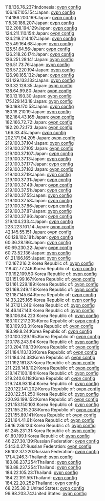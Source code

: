 118.136.76.237:Indonesia: [ovpn config](vpn/118_136_76_237.ovpn)  
106.167.105.154:Japan: [ovpn config](vpn/106_167_105_154.ovpn)  
114.186.200.169:Japan: [ovpn config](vpn/114_186_200_169.ovpn)  
115.30.186.207:Japan: [ovpn config](vpn/115_30_186_207.ovpn)  
122.208.194.129:Japan: [ovpn config](vpn/122_208_194_129.ovpn)  
124.211.110.154:Japan: [ovpn config](vpn/124_211_110_154.ovpn)  
124.219.214.107:Japan: [ovpn config](vpn/124_219_214_107.ovpn)  
125.49.164.68:Japan: [ovpn config](vpn/125_49_164_68.ovpn)  
125.51.64.56:Japan: [ovpn config](vpn/125_51_64_56.ovpn)  
126.218.26.174:Japan: [ovpn config](vpn/126_218_26_174.ovpn)  
126.251.28.141:Japan: [ovpn config](vpn/126_251_28_141.ovpn)  
126.51.73.76:Japan: [ovpn config](vpn/126_51_73_76.ovpn)  
126.57.220.194:Japan: [ovpn config](vpn/126_57_220_194.ovpn)  
126.90.165.132:Japan: [ovpn config](vpn/126_90_165_132.ovpn)  
131.129.133.133:Japan: [ovpn config](vpn/131_129_133_133.ovpn)  
133.32.128.35:Japan: [ovpn config](vpn/133_32_128_35.ovpn)  
138.64.99.80:Japan: [ovpn config](vpn/138_64_99_80.ovpn)  
160.13.193.30:Japan: [ovpn config](vpn/160_13_193_30.ovpn)  
175.129.143.18:Japan: [ovpn config](vpn/175_129_143_18.ovpn)  
180.198.170.53:Japan: [ovpn config](vpn/180_198_170_53.ovpn)  
180.19.210.19:Japan: [ovpn config](vpn/180_19_210_19.ovpn)  
182.164.43.165:Japan: [ovpn config](vpn/182_164_43_165.ovpn)  
182.166.72.72:Japan: [ovpn config](vpn/182_166_72_72.ovpn)  
182.20.72.173:Japan: [ovpn config](vpn/182_20_72_173.ovpn)  
1.66.33.45:Japan: [ovpn config](vpn/1_66_33_45.ovpn)  
202.171.94.205:Japan: [ovpn config](vpn/202_171_94_205.ovpn)  
219.100.37.104:Japan: [ovpn config](vpn/219_100_37_104.ovpn)  
219.100.37.105:Japan: [ovpn config](vpn/219_100_37_105.ovpn)  
219.100.37.107:Japan: [ovpn config](vpn/219_100_37_107.ovpn)  
219.100.37.13:Japan: [ovpn config](vpn/219_100_37_13.ovpn)  
219.100.37.177:Japan: [ovpn config](vpn/219_100_37_177.ovpn)  
219.100.37.182:Japan: [ovpn config](vpn/219_100_37_182.ovpn)  
219.100.37.19:Japan: [ovpn config](vpn/219_100_37_19.ovpn)  
219.100.37.31:Japan: [ovpn config](vpn/219_100_37_31.ovpn)  
219.100.37.49:Japan: [ovpn config](vpn/219_100_37_49.ovpn)  
219.100.37.51:Japan: [ovpn config](vpn/219_100_37_51.ovpn)  
219.100.37.55:Japan: [ovpn config](vpn/219_100_37_55.ovpn)  
219.100.37.58:Japan: [ovpn config](vpn/219_100_37_58.ovpn)  
219.100.37.86:Japan: [ovpn config](vpn/219_100_37_86.ovpn)  
219.100.37.87:Japan: [ovpn config](vpn/219_100_37_87.ovpn)  
219.100.37.96:Japan: [ovpn config](vpn/219_100_37_96.ovpn)  
219.104.233.4:Japan: [ovpn config](vpn/219_104_233_4.ovpn)  
223.223.101.14:Japan: [ovpn config](vpn/223_223_101_14.ovpn)  
42.145.55.151:Japan: [ovpn config](vpn/42_145_55_151.ovpn)  
60.128.102.181:Japan: [ovpn config](vpn/60_128_102_181.ovpn)  
60.36.28.186:Japan: [ovpn config](vpn/60_36_28_186.ovpn)  
60.69.230.22:Japan: [ovpn config](vpn/60_69_230_22.ovpn)  
60.73.52.136:Japan: [ovpn config](vpn/60_73_52_136.ovpn)  
61.21.196.165:Japan: [ovpn config](vpn/61_21_196_165.ovpn)  
112.167.216.2:Korea Republic of: [ovpn config](vpn/112_167_216_2.ovpn)  
118.42.77.246:Korea Republic of: [ovpn config](vpn/118_42_77_246.ovpn)  
119.192.109.50:Korea Republic of: [ovpn config](vpn/119_192_109_50.ovpn)  
121.151.99.167:Korea Republic of: [ovpn config](vpn/121_151_99_167.ovpn)  
121.161.229.189:Korea Republic of: [ovpn config](vpn/121_161_229_189.ovpn)  
121.168.249.118:Korea Republic of: [ovpn config](vpn/121_168_249_118.ovpn)  
121.187.145.64:Korea Republic of: [ovpn config](vpn/121_187_145_64.ovpn)  
14.33.225.165:Korea Republic of: [ovpn config](vpn/14_33_225_165.ovpn)  
14.37.121.246:Korea Republic of: [ovpn config](vpn/14_37_121_246.ovpn)  
14.46.147.143:Korea Republic of: [ovpn config](vpn/14_46_147_143.ovpn)  
183.106.84.223:Korea Republic of: [ovpn config](vpn/183_106_84_223.ovpn)  
183.107.217.205:Korea Republic of: [ovpn config](vpn/183_107_217_205.ovpn)  
183.109.93.3:Korea Republic of: [ovpn config](vpn/183_109_93_3.ovpn)  
183.99.8.24:Korea Republic of: [ovpn config](vpn/183_99_8_24.ovpn)  
210.100.229.165:Korea Republic of: [ovpn config](vpn/210_100_229_165.ovpn)  
210.178.243.94:Korea Republic of: [ovpn config](vpn/210_178_243_94.ovpn)  
210.204.118.139:Korea Republic of: [ovpn config](vpn/210_204_118_139.ovpn)  
211.184.113.133:Korea Republic of: [ovpn config](vpn/211_184_113_133.ovpn)  
211.184.24.38:Korea Republic of: [ovpn config](vpn/211_184_24_38.ovpn)  
211.192.181.87:Korea Republic of: [ovpn config](vpn/211_192_181_87.ovpn)  
211.229.148.102:Korea Republic of: [ovpn config](vpn/211_229_148_102.ovpn)  
218.147.100.184:Korea Republic of: [ovpn config](vpn/218_147_100_184.ovpn)  
219.240.6.118:Korea Republic of: [ovpn config](vpn/219_240_6_118.ovpn)  
219.248.93.154:Korea Republic of: [ovpn config](vpn/219_248_93_154.ovpn)  
220.122.141.202:Korea Republic of: [ovpn config](vpn/220_122_141_202.ovpn)  
220.122.51.250:Korea Republic of: [ovpn config](vpn/220_122_51_250.ovpn)  
220.93.199.152:Korea Republic of: [ovpn config](vpn/220_93_199_152.ovpn)  
221.153.150.103:Korea Republic of: [ovpn config](vpn/221_153_150_103.ovpn)  
221.155.215.208:Korea Republic of: [ovpn config](vpn/221_155_215_208.ovpn)  
221.155.89.141:Korea Republic of: [ovpn config](vpn/221_155_89_141.ovpn)  
221.164.41.61:Korea Republic of: [ovpn config](vpn/221_164_41_61.ovpn)  
59.16.236.124:Korea Republic of: [ovpn config](vpn/59_16_236_124.ovpn)  
61.245.231.31:Korea Republic of: [ovpn config](vpn/61_245_231_31.ovpn)  
61.80.199.1:Korea Republic of: [ovpn config](vpn/61_80_199_1.ovpn)  
46.227.30.139:Russian Federation: [ovpn config](vpn/46_227_30_139.ovpn)  
5.143.0.27:Russian Federation: [ovpn config](vpn/5_143_0_27.ovpn)  
86.102.37.220:Russian Federation: [ovpn config](vpn/86_102_37_220.ovpn)  
171.4.246.3:Thailand: [ovpn config](vpn/171_4_246_3.ovpn)  
183.88.237.254:Thailand: [ovpn config](vpn/183_88_237_254.ovpn)  
183.88.237.254:Thailand: [ovpn config](vpn/183_88_237_254.ovpn)  
184.22.105.23:Thailand: [ovpn config](vpn/184_22_105_23.ovpn)  
184.22.191.59:Thailand: [ovpn config](vpn/184_22_191_59.ovpn)  
184.22.20.252:Thailand: [ovpn config](vpn/184_22_20_252.ovpn)  
68.235.38.2:United States: [ovpn config](vpn/68_235_38_2.ovpn)  
99.98.203.74:United States: [ovpn config](vpn/99_98_203_74.ovpn)  
